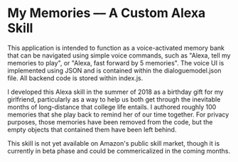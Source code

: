 # My Memories –– A Custom Alexa Skill

This application is intended to function as a voice-activated memory bank that can be navigated using simple voice commands, such as "Alexa, tell my memories to play", or "Alexa, fast forward by 5 memories". The voice UI is implemented using JSON and is contained within the dialoguemodel.json file. All backend code is stored within index.js. 

I developed this Alexa skill in the summer of 2018 as a birthday gift for my girlfriend, particularly as a way to help us both get through the inevitable months of long-distance that college life entails. I authored roughly 100 memories that she play back to remind her of our time together. For privacy purposes, those memories have been removed from the code, but the empty objects that contained them have been left behind. 

This skill is not yet available on Amazon's public skill market, though it is currently in beta phase and could be commericalized in the coming months. 

